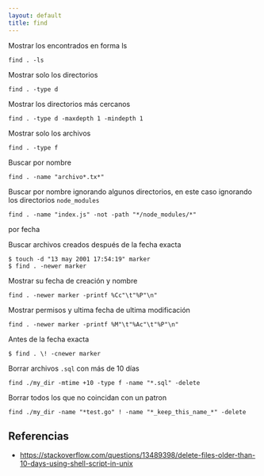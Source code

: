 ```yaml
---
layout: default
title: find
---
```


Mostrar los encontrados en forma ls

    find . -ls

Mostrar solo los directorios

    find . -type d

Mostrar los directorios más cercanos

    find . -type d -maxdepth 1 -mindepth 1

Mostrar solo los archivos

    find . -type f

Buscar por nombre

    find . -name "archivo*.tx*"

Buscar por nombre ignorando algunos directorios, en este caso ignorando los directorios `node_modules`

    find . -name "index.js" -not -path "*/node_modules/*"

por fecha

Buscar archivos creados después de la fecha exacta

    $ touch -d "13 may 2001 17:54:19" marker
    $ find . -newer marker

Mostrar su fecha de creación y nombre

    find . -newer marker -printf %Cc"\t"%P"\n"

Mostrar permisos y ultima fecha de ultima modificación

    find . -newer marker -printf %M"\t"%Ac"\t"%P"\n"

Antes de la fecha exacta

    $ find . \! -cnewer marker

Borrar archivos `.sql` con más de 10 días

    find ./my_dir -mtime +10 -type f -name "*.sql" -delete

Borrar todos los que no coincidan con un patron

    find ./my_dir -name "*test.go" ! -name "*_keep_this_name_*" -delete

## Referencias

-   https://stackoverflow.com/questions/13489398/delete-files-older-than-10-days-using-shell-script-in-unix
